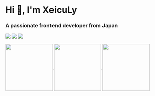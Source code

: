 <h1 align="left">Hi 👋, I'm XeicuLy</h1>
<h3 align="left">A passionate frontend developer from Japan</h3>

![](http://github-profile-summary-cards.vercel.app/api/cards/profile-details?username=XeicuLy&theme=tokyonight)
![](http://github-profile-summary-cards.vercel.app/api/cards/stats?username=XeicuLy&theme=tokyonight)
![](http://github-profile-summary-cards.vercel.app/api/cards/repos-per-language?username=XeicuLy&theme=tokyonight)

<a href="https://github.com/anuraghazra/github-readme-stats">
  <img align="center" src="https://github-readme-stats.vercel.app/api?username=Xeiculy&show_icons=true&theme=tokyonight&count_private=true" height="150px" />
</a>

<a href="https://github.com/anuraghazra/github-readme-stats">
  <img align="center" src="https://github-readme-stats.vercel.app/api/top-langs/?username=Xeiculy&count_private=true&layout=compact&theme=tokyonight" height="150px"/>
</a>

<a href="https://github.com/ryo-ma/github-profile-trophy">
  <img align="center" src="https://github-profile-trophy.vercel.app/?username=Xeiculy&count_private=true&theme=onedark&title=Joined2021,Commit,PullRequest,Repositories,,Stars&margin-w=20" height="150px" />
</a>
